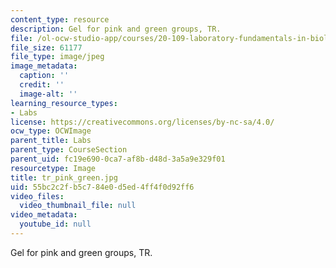 ```yaml
---
content_type: resource
description: Gel for pink and green groups, TR.
file: /ol-ocw-studio-app/courses/20-109-laboratory-fundamentals-in-biological-engineering-fall-2007/55bc2c2fb5c784e0d5ed4ff4f0d92ff6_tr_pink_green.jpg
file_size: 61177
file_type: image/jpeg
image_metadata:
  caption: ''
  credit: ''
  image-alt: ''
learning_resource_types:
- Labs
license: https://creativecommons.org/licenses/by-nc-sa/4.0/
ocw_type: OCWImage
parent_title: Labs
parent_type: CourseSection
parent_uid: fc19e690-0ca7-af8b-d48d-3a5a9e329f01
resourcetype: Image
title: tr_pink_green.jpg
uid: 55bc2c2f-b5c7-84e0-d5ed-4ff4f0d92ff6
video_files:
  video_thumbnail_file: null
video_metadata:
  youtube_id: null
---
```

Gel for pink and green groups, TR.